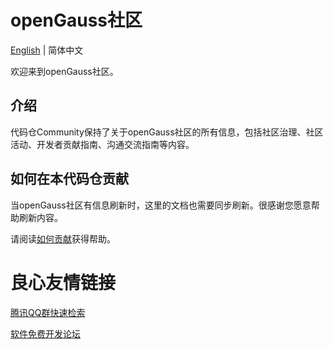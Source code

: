 # openGauss社区
[English](./README.md) | 简体中文


欢迎来到openGauss社区。


## 介绍

代码仓Community保持了关于openGauss社区的所有信息，包括社区治理、社区活动、开发者贡献指南、沟通交流指南等内容。 


## 如何在本代码仓贡献

当openGauss社区有信息刷新时，这里的文档也需要同步刷新。很感谢您愿意帮助刷新内容。

请阅读[如何贡献](/CONTRIBUTING.md)获得帮助。



 # 良心友情链接

[腾讯QQ群快速检索](http://u.720life.cn/s/8cf73f7c)

[软件免费开发论坛](http://u.720life.cn/s/bbb01dc0)